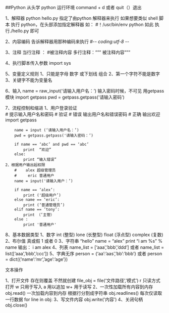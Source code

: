 ##Python 从头学
python 运行环境
command + d 或者 quit（）退出

1、解释器
    python hello.py 指定了由python 解释器来执行
        如果想要类似 shell 脚本 执行 python，在头部添加指定解释器
            如： #！/usr/bin/env python 
                如此 执行./hello.py 即可

2、内容编码
    告诉解释器用那种编码来执行
        #-*- coding:utf-8 -*-

3、注释
    当行注释 ： #被注释内容
    多行注释：””” 被注释内容”””

4、执行脚本传入参数
    import sys 

5、变量定义规则
    1、只能是字母 数字 或下划线 组合
    2、第一个字符不能是数字
    3、关键字不能为变量名

6、输入
     name = raw_input('请输入用户名：’)
            输入密码时候，不可见 用getpass 模块
                    import getpass
                    pwd = getpass.getpass('请输入密码’)

7、流程控制和缩进
  1、用户登录验证    
    # 提示输入用户名和密码
    # 验证
    #    错误 输出用户名和错误密码
    #    正确 输出欢迎
        import getpass
        
        name = input (‘请输入用户名：’)
        pwd = getpass.getpass('请输入密码：’)

        if name == ‘abc’ and pwd == ‘abc’
            print  “欢迎”
        else:
            print “输入错误”
    2、根据用户输出起权限
        #    alex 超级管理员
        #     eric 普通用户
        name = input('请输入用户：’)
        
        if name == ‘alex’:  
            print ('超级用户’)
        else name == ‘eric’:
            print (‘普通管理员’)
        elif name == ’tony’:
            print （’主管）
        else :
            print '普通用户'   
    
8、基本数据类型
    1、数字
            int      (整型)
            lone     (长整型)
            float     (浮点型)
            complex     (复数)
    2、布尔值
            真或假
            1 或者 0
    3、字符串
            “hello”
            name = “alex”
            print “i am %s”  % name
            输出： i am alex
    4、列表
            name_list = [‘aaa’,’bbb’,’ddd’]
            或者 name_list = list([‘aaa’,’bbb’,’ccc’])
    5、字典无序
            person = {‘aa’:’aas’,’bb’:’bbb’}
            或者 person = dict({’name’:’mr’,’age’:’age’})


文本操作

1、打开文件     存在则覆盖 不然就创建
    file_obj = file(‘文件路径’,’模式’)
        r  只读方式打开
        w 只用于写入
        a 用以追加 
        w+     用于读写 
2、一次性加载所有内容到内存
        obj.read()
    一次加载内容到内存 根据行分割成字符串
        obj.readlines()
     每次仅读取一行数据
        for line in obj:
3、写文件内容
        obj.write('内容’)
4、关闭句柄
        obj.close()
